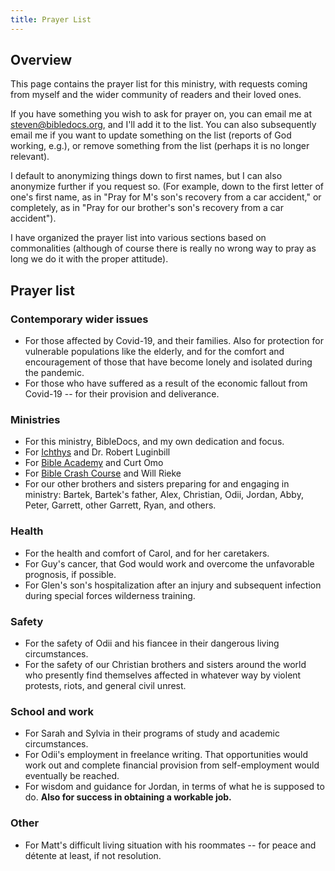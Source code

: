 ```yaml
---
title: Prayer List
---
```


## Overview

This page contains the prayer list for this ministry, with requests coming from myself and the wider community of readers and their loved ones.

If you have something you wish to ask for prayer on, you can email me at [steven@bibledocs.org](mailto:steven@bibledocs.org), and I'll add it to the list. You can also subsequently email me if you want to update something on the list (reports of God working, e.g.), or remove something from the list (perhaps it is no longer relevant).

I default to anonymizing things down to first names, but I can also anonymize further if you request so. (For example, down to the first letter of one's first name, as in "Pray for M's son's recovery from a car accident," or completely, as in "Pray for our brother's son's recovery from a car accident").

I have organized the prayer list into various sections based on commonalities (although of course there is really no wrong way to pray as long we do it with the proper attitude).

## Prayer list

### Contemporary wider issues

* For those affected by Covid-19, and their families. Also for protection for vulnerable populations like the elderly, and for the comfort and encouragement of those that have become lonely and isolated during the pandemic.
* For those who have suffered as a result of the economic fallout from Covid-19 -- for their provision and deliverance.

### Ministries

* For this ministry, BibleDocs, and my own dedication and focus.
* For [Ichthys](https://ichthys.com/) and Dr. Robert Luginbill
* For [Bible Academy](https://www.youtube.com/channel/UCkp-J7VPT7NcwmuiNfD2fkg/playlists) and Curt Omo
* For [Bible Crash Course](https://www.youtube.com/channel/UChhe0vK1hz8bxzcphHWpFmg/featured) and Will Rieke
* For our other brothers and sisters preparing for and engaging in ministry: Bartek, Bartek's father, Alex, Christian, Odii, Jordan, Abby, Peter, Garrett, other Garrett, Ryan, and others.

### Health

* For the health and comfort of Carol, and for her caretakers.
* For Guy's cancer, that God would work and overcome the unfavorable prognosis, if possible.
* For Glen's son's hospitalization after an injury and subsequent infection during special forces wilderness training.

### Safety

* For the safety of Odii and his fiancee in their dangerous living circumstances.
* For the safety of our Christian brothers and sisters around the world who presently find themselves affected in whatever way by violent protests, riots, and general civil unrest.

### School and work

* For Sarah and Sylvia in their programs of study and academic circumstances.
* For Odii's employment in freelance writing. That opportunities would work out and complete financial provision from self-employment would eventually be reached.
* For wisdom and guidance for Jordan, in terms of what he is supposed to do. **Also for success in obtaining a workable job.**

### Other

* For Matt's difficult living situation with his roommates -- for peace and détente at least, if not resolution.








